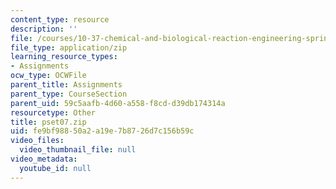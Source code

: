 ```yaml
---
content_type: resource
description: ''
file: /courses/10-37-chemical-and-biological-reaction-engineering-spring-2007/fe9bf98850a2a19e7b8726d7c156b59c_pset07.zip
file_type: application/zip
learning_resource_types:
- Assignments
ocw_type: OCWFile
parent_title: Assignments
parent_type: CourseSection
parent_uid: 59c5aafb-4d60-a558-f8cd-d39db174314a
resourcetype: Other
title: pset07.zip
uid: fe9bf988-50a2-a19e-7b87-26d7c156b59c
video_files:
  video_thumbnail_file: null
video_metadata:
  youtube_id: null
---
```

